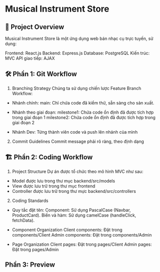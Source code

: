 # Musical Instrument Store
## 🚀 Project Overview
Musical Instrument Store là một ứng dụng web bán nhạc cụ trực tuyến, sử dụng:

Frontend: React.js
Backend: Express.js
Database: PostgreSQL
Kiến trúc: MVC
API giao tiếp: AJAX
## 🛠️ Phần 1: Git Workflow
1. Branching Strategy
Chúng ta sử dụng chiến lược Feature Branch Workflow:

- Nhánh chính:
main: Chỉ chứa code đã kiểm thử, sẵn sàng cho sản xuất.

- Nhánh theo giai đoạn:
milestone1: Chứa code ổn định đã được tích hợp trong giai đoạn 1
milestone2: Chứa code ổn định đã được tích hợp trong giai đoạn 2

- Nhánh Dev:
Từng thành viên code và push lên nhánh của mình


2. Commit Guidelines
Commit message phải rõ ràng, theo định dạng

## 🏗️ Phần 2: Coding Workflow
1. Project Structure
Dự án được tổ chức theo mô hình MVC như sau:
- Model được lưu trong thư mục backend/src/models
- View được lưu trữ trong thư mục frontend
- Controller được lưu trữ trong  thư mực backend/src/controllers

2. Coding Standards
- Quy tắc đặt tên:
Component: Sử dụng PascalCase (Navbar, ProductCard).
Biến và hàm: Sử dụng camelCase (handleClick, fetchData).

- Component Organization
Client components: Đặt trong components/Client
Admin components: Đặt trong components/Admin

- Page Organization
Client pages: Đặt trong pages/Client
Admin pages: Đặt trong pages/Admin

## Phần 3: Preview
